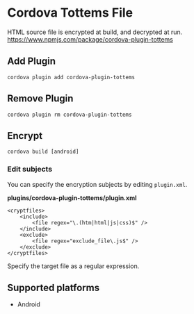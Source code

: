 # Cordova Tottems File
HTML source file is encrypted at build, and decrypted at run.  
https://www.npmjs.com/package/cordova-plugin-tottems

## Add Plugin
`cordova plugin add cordova-plugin-tottems`

## Remove Plugin
`cordova plugin rm cordova-plugin-tottems`

## Encrypt
`cordova build [android]`



### Edit subjects

You can specify the encryption subjects by editing `plugin.xml`.

**plugins/cordova-plugin-tottems/plugin.xml**

```
<cryptfiles>
    <include>
        <file regex="\.(htm|html|js|css)$" />
    </include>
    <exclude>
        <file regex="exclude_file\.js$" />
    </exclude>
</cryptfiles>
```

Specify the target file as a regular expression.


## Supported platforms

* Android

